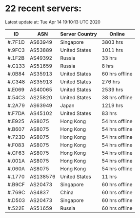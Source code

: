 # 22 recent servers:

Latest update at: Tue Apr 14 19:10:13 UTC 2020

| ID | ASN | Server Country | Online |
| -- | --- | -------------- | ------ |
| #.7F1D | AS63949 | Singapore | 3803 hrs |
| #.9FC3 | AS53889 | United States | 1011 hrs |
| #.1F2B | AS49392 | Russia | 33 hrs |
| #.C133 | AS51659 | Russia | 8 hrs |
| #.0B84 | AS35913 | United States | 60 hrs offline |
| #.C348 | AS35913 | United States | 276 hrs |
| #.E069 | AS40065 | United States | 2539 hrs |
| #.54C3 | AS25820 | United States | 38 hrs offline |
| #.2A79 | AS63949 | Japan | 1219 hrs |
| #.F7DA | AS45102 | United States | 83 hrs |
| #.E925 | AS8075 | Hong Kong | 54 hrs offline |
| #.B607 | AS8075 | Hong Kong | 54 hrs offline |
| #.723D | AS8075 | Hong Kong | 54 hrs offline |
| #.F083 | AS8075 | Hong Kong | 54 hrs offline |
| #.CF63 | AS8075 | Hong Kong | 54 hrs offline |
| #.001A | AS8075 | Hong Kong | 54 hrs offline |
| #.060A | AS8075 | Hong Kong | 54 hrs offline |
| #.1770 | AS138576 | United States | 11 hrs |
| #.B9CF | AS20473 | Singapore | 60 hrs offline |
| #.769C | AS4837 | China | 60 hrs offline |
| #.D503 | AS20473 | Singapore | 60 hrs offline |
| #.522E | AS51659 | Russia | 60 hrs offline |

